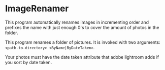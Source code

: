 # ImageRenamer

This program automatically renames images in incrementing order and prefixes the name with just enough 0's to cover the amount of photos in the folder.

This program renames a folder of pictures. It is invoked with two arguments: `<path-to-directory> <ByName|ByDateTaken>`.

Your photos must have the date taken attribute that adobe lightroom adds if you sort by date taken.

